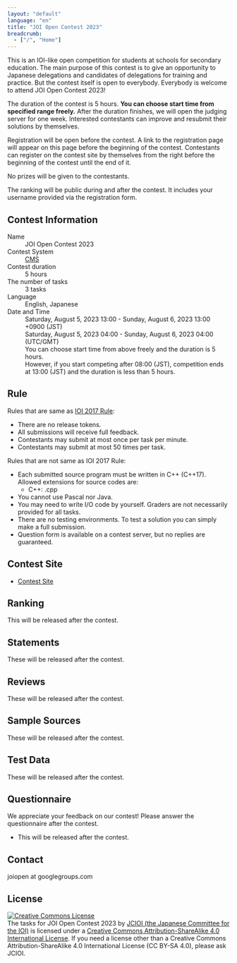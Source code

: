 ```yaml
---
layout: "default"
language: "en"
title: "JOI Open Contest 2023"
breadcrumb:
  - ["/", "Home"]
---
```


This is an IOI-like open competition for students at schools
for secondary education.
The main purpose of this contest is to give an opportunity to
Japanese delegations and candidates of delegations for training
and practice. But the contest itself is open to everybody.
Everybody is welcome to attend JOI Open Contest 2023!

The duration of the contest is 5 hours.
**You can choose start time from specified range freely.**
After the duration finishes, we will open the judging server
for one week. Interested contestants can improve and resubmit
their solutions by themselves.

Registration will be open before the contest.
A link to the registration page will appear on this page
before the beginning of the contest.
Contestants can register on the contest site by themselves from
the right before the beginning of the contest until the end of it.

No prizes will be given to the contestants.

The ranking will be public during and after the contest.
It includes your username provided via the registration form.

## Contest Information

<dl>
  <dt>Name</dt>
  <dd>JOI Open Contest 2023</dd>

  <dt>Contest System</dt>
  <dd>
  <a href="https://github.com/cms-dev/cms/">CMS</a>
  </dd>

  <dt>Contest duration</dt>
  <dd>5 hours</dd>

  <dt>The number of tasks</dt>
  <dd>3 tasks</dd>

  <dt>Language</dt>
  <dd>English, Japanese</dd>

  <dt>Date and Time</dt>
  <dd>Saturday, August 5, 2023 13:00 - Sunday, August 6, 2023 13:00 +0900 (JST)</dd>
  <dd>Saturday, August 5, 2023 04:00 - Sunday, August 6, 2023 04:00 (UTC/GMT)</dd>

  <dd>You can choose start time from above freely and the duration is 5 hours.</dd>
  <dd>However, if you start competing after 08:00 (JST), competition ends at 13:00 (JST) and the duration is less than 5 hours.</dd>
</dl>

## Rule

Rules that are same as
[IOI 2017 Rule](http://ioi2017.org/contest/rules/):

- There are no release tokens.
- All submissions will receive full feedback.
- Contestants may submit at most once per task per minute.
- Contestants may submit at most 50 times per task.

Rules that are not same as IOI 2017 Rule:

- Each submitted source program must be written in C++ (C++17).
  Allowed extensions for source codes are:
  - C++: .cpp
- You cannot use Pascal nor Java.
- You may need to write I/O code by yourself.
  Graders are not necessarily provided for all tasks.
- There are no testing environments.
  To test a solution you can simply make a full submission.
- Question form is available on a contest server,
  but no replies are guaranteed.

## Contest Site

- [Contest Site](https://cms.ioi-jp.org)

## Ranking

This will be released after the contest.

## Statements

These will be released after the contest.

## Reviews

These will be released after the contest.

## Sample Sources

These will be released after the contest.

## Test Data

These will be released after the contest.

## Questionnaire
We appreciate your feedback on our contest!
Please answer the questionnaire after the contest.

- This will be released after the contest.

## Contact

joiopen at googlegroups.com

## License

<a rel="license" href="http://creativecommons.org/licenses/by-sa/4.0/"><img alt="Creative Commons License" style="border-width:0" src="https://i.creativecommons.org/l/by-sa/4.0/80x15.png" /></a><br /><span xmlns:dct="http://purl.org/dc/terms/" property="dct:title">The tasks for JOI Open Contest 2023</span> by <a xmlns:cc="http://creativecommons.org/ns#" href="https://www.ioi-jp.org/" property="cc:attributionName" rel="cc:attributionURL">JCIOI (the Japanese Committee for the IOI)</a> is licensed under a <a rel="license" href="http://creativecommons.org/licenses/by-sa/4.0/">Creative Commons Attribution-ShareAlike 4.0 International License</a>. If you need a license other than a Creative Commons Attribution-ShareAlike 4.0 International License (CC BY-SA 4.0), please ask JCIOI.